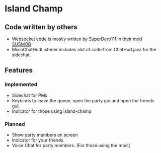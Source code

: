 # Island Champ

## Code written by others
- Websocket code is mostly written by SuperDerp111 in their mod [SUSMOD](https://github.com/SirObby/susmod)
- MixinChatHudListener includes alot of code from ChatHud.java for the sidechat.

## Features
### Implemented

- Sidechat for PMs
- Keybinds to leave the queue, open the party gui and open the friends gui.
- Indicator for those using island-champ

### Planned

- Show party members on screen
- Indicator for your friends.
- Voice Chat for party members. (For those using the mod.)